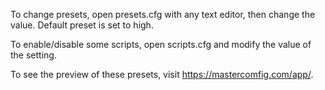 To change presets, open presets.cfg with any text editor, then change the value. Default preset is set to high.

To enable/disable some scripts, open scripts.cfg and modify the value of the setting.

To see the preview of these presets, visit https://mastercomfig.com/app/.
